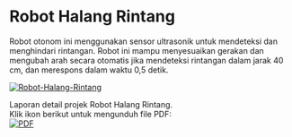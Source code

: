 # Robot Halang Rintang

Robot otonom ini menggunakan sensor ultrasonik untuk mendeteksi dan menghindari rintangan. Robot ini mampu menyesuaikan gerakan dan mengubah arah secara otomatis jika mendeteksi rintangan dalam jarak 40 cm, dan merespons dalam waktu 0,5 detik.

[![Robot-Halang-Rintang](https://img.youtube.com/vi/lbudE8sCeSY/0.jpg)](https://youtu.be/lbudE8sCeSY)

Laporan detail projek Robot Halang Rintang.  
Klik ikon berikut untuk mengunduh file PDF:  
[![PDF](https://img.icons8.com/color/48/000000/pdf.png)](https://github.com/Adinda-Nur-Azizah/Robot-Halang-Rintang/blob/main/LAPORAN_ROBOTIKA_ADINDA.pdf)
